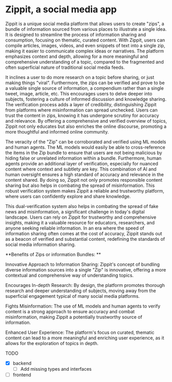 # Zippit, a social media app

Zippit is a unique social media platform that allows users to create "zips", a bundle of information sourced from various places to illustrate a single idea. It is designed to streamline the process of information sharing and consumption, focusing on thematic, curated content. With Zippit, users can compile articles, images, videos, and even snippets of text into a single zip, making it easier to communicate complex ideas or narratives. The platform emphasizes context and depth, allowing for a more meaningful and comprehensive understanding of a topic, compared to the fragmented and often superficial nature of traditional social media feeds.

It inclines a user to do more research on a topic before sharing, or just making things "viral". Furthermore, the zips can be verified and prove to be a valuable single source of information, a compendium rather than a single tweet, image, article, etc. This encourages users to delve deeper into subjects, fostering a culture of informed discussion and knowledge sharing. The verification process adds a layer of credibility, distinguishing Zippit from platforms where misinformation can spread unchecked. Users can trust the content in zips, knowing it has undergone scrutiny for accuracy and relevance. By offering a comprehensive and verified overview of topics, Zippit not only educates but also enriches the online discourse, promoting a more thoughtful and informed online community.

The veracity of the "Zip" can be corroborated and verified using ML models and human agents. The ML models would easily be able to cross-reference the items in the Zip bundle to ensure that users are not being malicious by hiding false or unrelated information within a bundle. Furthermore, human agents provide an additional layer of verification, especially for nuanced content where context and subtlety are key. This combination of AI and human oversight ensures a high standard of accuracy and relevance in the content shared. By doing so, Zippit not only promotes responsible content sharing but also helps in combating the spread of misinformation. This robust verification system makes Zippit a reliable and trustworthy platform, where users can confidently explore and share knowledge.

This dual-verification system also helps in combating the spread of fake news and misinformation, a significant challenge in today's digital landscape. Users can rely on Zippit for trustworthy and comprehensive insights, making it a valuable resource for educators, researchers, and anyone seeking reliable information. In an era where the speed of information sharing often comes at the cost of accuracy, Zippit stands out as a beacon of verified and substantial content, redefining the standards of social media information sharing.

**Benefits of Zips or information Bundles: **

Innovative Approach to Information Sharing: Zippit's concept of bundling diverse information sources into a single "Zip" is innovative, offering a more contextual and comprehensive way of understanding topics.

Encourages In-depth Research: By design, the platform promotes thorough research and deeper understanding of subjects, moving away from the superficial engagement typical of many social media platforms.

Fights Misinformation: The use of ML models and human agents to verify content is a strong approach to ensure accuracy and combat misinformation, making Zippit a potentially trustworthy source of information.

Enhanced User Experience: The platform's focus on curated, thematic content can lead to a more meaningful and enriching user experience, as it allows for the exploration of topics in depth.

TODO
- [x] backend
  - [ ] Add missing types and interfaces
- [ ] frontend
